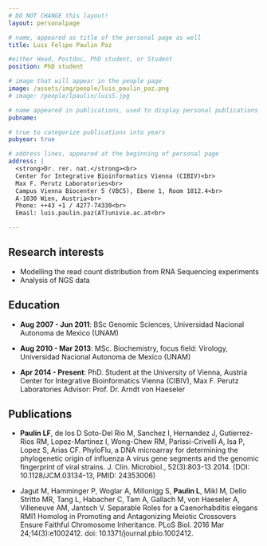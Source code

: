 ```yaml
---
# DO NOT CHANGE this layout!
layout: personalpage

# name, appeared as title of the personal page as well
title: Luis Felipe Paulin Paz

#either Head, Postdoc, PhD student, or Student
position: PhD student

# image that will appear in the people page
image: /assets/img/people/luis_paulin_paz.png
# image: /people/lpaulin/luis5.jpg

# name appeared in publications, used to display personal publications
pubname:

# true to categorize publications into years
pubyear: true

# address lines, appeared at the beginning of personal page
address: |
  <strong>Dr. rer. nat.</strong><br>
  Center for Integrative Bioinformatics Vienna (CIBIV)<br>
  Max F. Perutz Laboratories<br>
  Campus Vienna Biocenter 5 (VBC5), Ebene 1, Room 1812.4<br>
  A-1030 Wien, Austria<br>
  Phone: ++43 +1 / 4277-74330<br>
  Email: luis.paulin.paz(AT)univie.ac.at<br>

---
```


Research interests
------------------

* Modelling the read count distribution from RNA Sequencing experiments
* Analysis of NGS data

Education
---------

* __Aug 2007 - Jun 2011__: BSc Genomic Sciences, Universidad Nacional Autonoma de Mexico (UNAM)

* __Aug 2010 - Mar 2013__: MSc. Biochemistry, focus field: Virology, Universidad Nacional Autonoma de Mexico (UNAM)


* __Apr 2014 - Present__: PhD. Student at the University of Vienna, Austria
Center for Integrative Bioinformatics Vienna (CIBIV), Max F. Perutz Laboratories
Advisor: Prof. Dr. Arndt von Haeseler



Publications
---------

* __Paulin LF__, de los D Soto-Del Rio M, Sanchez I, Hernandez J, Gutierrez-Rios RM, Lopez-Martinez I, Wong-Chew RM, Parissi-Crivelli A, Isa P, Lopez S, Arias CF. PhyloFlu, a DNA microarray for determining the phylogenetic origin of influenza A virus gene segments and the genomic fingerprint of viral strains. J. Clin. Microbiol., 52(3):803-13 2014. (DOI:  10.1128/JCM.03134-13, PMID: 24353006)

* Jagut M, Hamminger P, Woglar A, Millonigg S, __Paulin L__, Mikl M, Dello Stritto MR, Tang L, Habacher C, Tam A, Gallach M, von Haeseler A, Villeneuve AM, Jantsch V. Separable Roles for a Caenorhabditis elegans RMI1 Homolog in Promoting and Antagonizing Meiotic Crossovers Ensure Faithful Chromosome Inheritance. PLoS Biol. 2016 Mar 24;14(3):e1002412. doi: 10.1371/journal.pbio.1002412.


